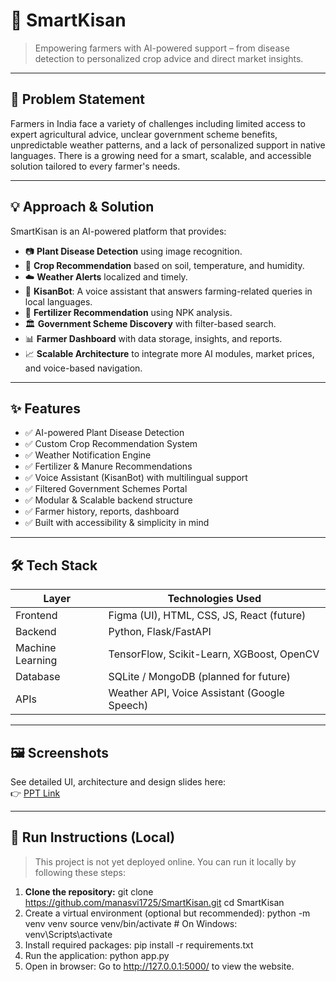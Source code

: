# 🌾 SmartKisan

> Empowering farmers with AI-powered support – from disease detection to personalized crop advice and direct market insights.

---

## 🧩 Problem Statement

Farmers in India face a variety of challenges including limited access to expert agricultural advice, unclear government scheme benefits, unpredictable weather patterns, and a lack of personalized support in native languages. 
There is a growing need for a smart, scalable, and accessible solution tailored to every farmer's needs.

---

## 💡 Approach & Solution

SmartKisan is an AI-powered platform that provides:

- 📷 **Plant Disease Detection** using image recognition.
- 🌱 **Crop Recommendation** based on soil, temperature, and humidity.
- ☁️ **Weather Alerts** localized and timely.
- 🧠 **KisanBot**: A voice assistant that answers farming-related queries in local languages.
- 🧪 **Fertilizer Recommendation** using NPK analysis.
- 🏛️ **Government Scheme Discovery** with filter-based search.
- 📊 **Farmer Dashboard** with data storage, insights, and reports.
- 📈 **Scalable Architecture** to integrate more AI modules, market prices, and voice-based navigation.

---

## ✨ Features

- ✅ AI-powered Plant Disease Detection
- ✅ Custom Crop Recommendation System
- ✅ Weather Notification Engine
- ✅ Fertilizer & Manure Recommendations
- ✅ Voice Assistant (KisanBot) with multilingual support
- ✅ Filtered Government Schemes Portal
- ✅ Modular & Scalable backend structure
- ✅ Farmer history, reports, dashboard
- ✅ Built with accessibility & simplicity in mind

---

## 🛠️ Tech Stack

| Layer        | Technologies Used                             |
|--------------|-----------------------------------------------|
| Frontend     | Figma (UI), HTML, CSS, JS, React (future)     |
| Backend      | Python, Flask/FastAPI                         |
| Machine Learning | TensorFlow, Scikit-Learn, XGBoost, OpenCV |
| Database     | SQLite / MongoDB (planned for future)         |
| APIs         | Weather API, Voice Assistant (Google Speech)  |

---

## 🖼️ Screenshots

See detailed UI, architecture and design slides here:  
👉 [PPT Link](https://www.canva.com/design/DAGo19sZj2E/GiXWYGUiJfzzoXEoh73wfw/edit?utm_content=DAGo19sZj2E&utm_campaign=designshare&utm_medium=link2&utm_source=sharebutton)

---

## 🚀 Run Instructions (Local)

> This project is not yet deployed online. You can run it locally by following these steps:

1. **Clone the repository:**
   git clone https://github.com/manasvi1725/SmartKisan.git
   cd SmartKisan
2. Create a virtual environment (optional but recommended):
   python -m venv venv
   source venv/bin/activate  # On Windows: venv\Scripts\activate
3.  Install required packages:
     pip install -r requirements.txt
4. Run the application:
   python app.py
5. Open in browser:
   Go to http://127.0.0.1:5000/ to view the website.


 
